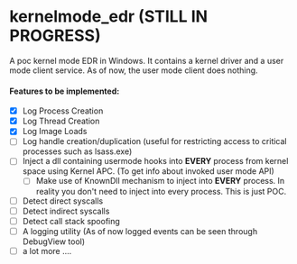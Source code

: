 # kernelmode_edr (STILL IN PROGRESS)
A poc kernel mode EDR in Windows. It contains a kernel driver and a user mode client service. As of now, the user mode client does nothing. 

#### Features to be implemented:

- [x] Log Process Creation
- [x] Log Thread Creation
- [x] Log Image Loads
- [ ] Log handle creation/duplication (useful for restricting access to critical processes such as lsass.exe)
- [ ] Inject a dll containing usermode hooks into **EVERY** process from kernel space using Kernel APC. (To get info about invoked user mode API)
  - [ ] Make use of KnownDll mechanism to inject into **EVERY** process. In reality you don't need to inject into every process. This is just POC.
- [ ] Detect direct syscalls
- [ ] Detect indirect syscalls
- [ ] Detect call stack spoofing
- [ ] A logging utility (As of now logged events can be seen through DebugView tool)
- [ ] a lot more ....
